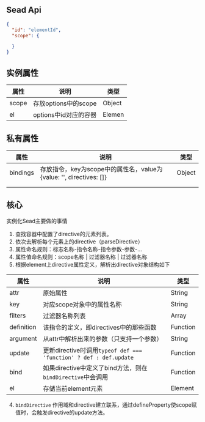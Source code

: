 ## Sead Api

```json
{
  "id": "elementId",
  "scope": {

  }
}
```

## 实例属性

| 属性    | 说明               | 类型     |
| ----- | ---------------- | ------ |
| scope | 存放options中的scope | Object |
| el    | options中id对应的容器  | Elemen |

## 私有属性

| 属性       | 说明                                       | 类型     |
| -------- | ---------------------------------------- | ------ |
| bindings | 存放指令，key为scope中的属性名，value为{value: '', directives: []} | Object |
|          |                                          |        |
|          |                                          |        |



## 核心

实例化Sead主要做的事情

1. 查找容器中配置了directive的元素列表。
2. 依次去解析每个元素上的directive（parseDirective）
  1. 属性命名规则：标志名称-指令名称-指令参数-参数-...
  2. 属性值命名规则：scope名称 | 过滤器名称 | 过滤器名称
3. 根据element上directive属性定义，解析出directive对象结构如下

| 属性         | 说明                                       | 类型       |
| ---------- | ---------------------------------------- | -------- |
| attr       | 原始属性                                     | String   |
| key        | 对应scope对象中的属性名称                          | String   |
| filters    | 过滤器名称列表                                  | Array    |
| definition | 该指令的定义，即directives中的那些函数                 | Function |
| argument   | 从attr中解析出来的参数（只支持一个参数）                   | String   |
| update     | 更新directive时调用`typeof def === 'function' ? def : def.update` | Function |
| bind       | 如果directive中定义了bind方法，则在`bindDirective`中会调用 | Function |
| el         | 存储当前element元素                            | Element  |

4. `bindDirective` 作用域和directive建立联系，通过defineProperty使scope赋值时，会触发directive的update方法。
